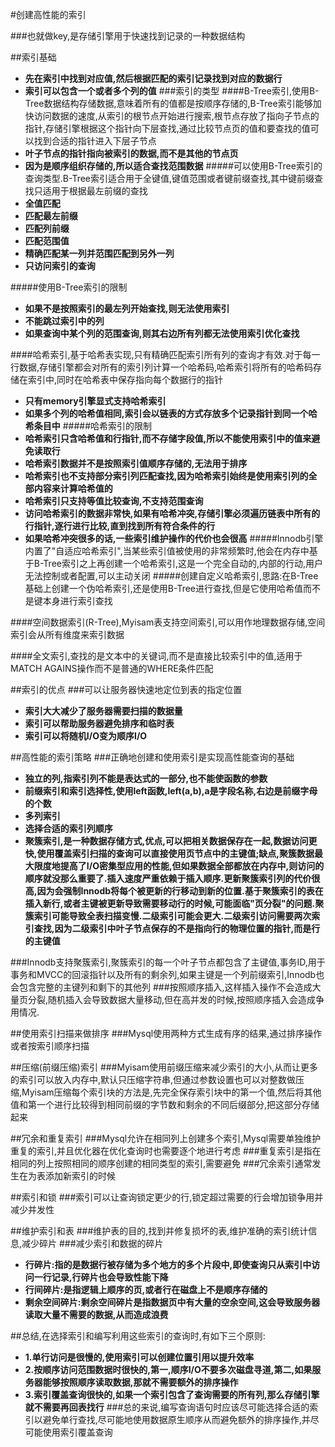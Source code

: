 #创建高性能的索引

###也就做key,是存储引擎用于快速找到记录的一种数据结构

##索引基础
- **先在索引中找到对应值,然后根据匹配的索引记录找到对应的数据行**
- **索引可以包含一个或者多个列的值**
###索引的类型
####B-Tree索引,使用B-Tree数据结构存储数据,意味着所有的值都是按顺序存储的,B-Tree索引能够加快访问数据的速度,从索引的根节点开始进行搜索,根节点存放了指向子节点的指针,存储引擎根据这个指针向下层查找,通过比较节点页的值和要查找的值可以找到合适的指针进入下层子节点
- **叶子节点的指针指向被索引的数据,而不是其他的节点页**
- **因为是顺序组织存储的,所以适合查找范围数据**
#####可以使用B-Tree索引的查询类型.B-Tree索引适合用于全键值,键值范围或者键前缀查找,其中键前缀查找只适用于根据最左前缀的查找
- **全值匹配**
- **匹配最左前缀**
- **匹配列前缀**
- **匹配范围值**
- **精确匹配某一列并范围匹配到另外一列**
- **只访问索引的查询**

#####使用B-Tree索引的限制
- **如果不是按照索引的最左列开始查找,则无法使用索引**
- **不能跳过索引中的列**
- **如果查询中某个列的范围查询,则其右边所有列都无法使用索引优化查找**

####哈希索引,基于哈希表实现,只有精确匹配索引所有列的查询才有效.对于每一行数据,存储引擎都会对所有的索引列计算一个哈希码,哈希索引将所有的哈希码存储在索引中,同时在哈希表中保存指向每个数据行的指针
- **只有memory引擎显式支持哈希索引**
- **如果多个列的哈希值相同,索引会以链表的方式存放多个记录指针到同一个哈希条目中**
#####哈希索引的限制
- **哈希索引只含哈希值和行指针,而不存储字段值,所以不能使用索引中的值来避免读取行**
- **哈希索引数据并不是按照索引值顺序存储的,无法用于排序**
- **哈希索引也不支持部分索引列匹配查找,因为哈希索引始终是使用索引列的全部内容来计算哈希值的**
- **哈希索引只支持等值比较查询,不支持范围查询**
- **访问哈希索引的数据非常快,如果有哈希冲突,存储引擎必须遍历链表中所有的行指针,逐行进行比较,直到找到所有符合条件的行**
- **如果哈希冲突很多的话,一些索引维护操作的代价也会很高**
#####Innodb引擎内置了"自适应哈希索引",当某些索引值被使用的非常频繁时,他会在内存中基于B-Tree索引之上再创建一个哈希索引,这是一个完全自动的,内部的行动,用户无法控制或者配置,可以主动关闭
#####创建自定义哈希索引,思路:在B-Tree基础上创建一个伪哈希索引,还是使用B-Tree进行查找,但是它使用哈希值而不是键本身进行索引查找

####空间数据索引(R-Tree),Myisam表支持空间索引,可以用作地理数据存储,空间索引会从所有维度来索引数据

####全文索引,查找的是文本中的关键词,而不是直接比较索引中的值,适用于MATCH AGAINS操作而不是普通的WHERE条件匹配

##索引的优点
###可以让服务器快速地定位到表的指定位置
- **索引大大减少了服务器需要扫描的数据量**
- **索引可以帮助服务器避免排序和临时表**
- **索引可以将随机I/O变为顺序I/O**

##高性能的索引策略
###正确地创建和使用索引是实现高性能查询的基础
- **独立的列,指索引列不能是表达式的一部分,也不能使函数的参数**
- **前缀索引和索引选择性,使用left函数,left(a,b),a是字段名称,右边是前缀字母的个数**
- **多列索引**
- **选择合适的索引列顺序**
- **聚簇索引,是一种数据存储方式,优点,可以把相关数据保存在一起,数据访问更快,使用覆盖索引扫描的查询可以直接使用页节点中的主键值;缺点,聚簇数据最大限度地提高了I/O密集型应用的性能,但如果数据全部都放在内存中,则访问的顺序就没那么重要了.插入速度严重依赖于插入顺序.更新聚簇索引列的代价很高,因为会强制Innodb将每个被更新的行移动到新的位置.基于聚簇索引的表在插入新行,或者主键被更新导致需要移动行的时候,可能面临"页分裂"的问题.聚簇索引可能导致全表扫描变慢.二级索引可能会更大.二级索引访问需要两次索引查找,因为二级索引中叶子节点保存的不是指向行的物理位置的指针,而是行的主键值**

###Innodb支持聚簇索引,聚簇索引的每一个叶子节点都包含了主键值,事务ID,用于事务和MVCC的回滚指针以及所有的剩余列,如果主键是一个列前缀索引,Innodb也会包含完整的主键列和剩下的其他列
###按照顺序插入,这样插入操作不会造成大量页分裂,随机插入会导致数据大量移动,但在高并发的时候,按照顺序插入会造成争用情况.

##使用索引扫描来做排序
###Mysql使用两种方式生成有序的结果,通过排序操作或者按索引顺序扫描

##压缩(前缀压缩)索引
###Myisam使用前缀压缩来减少索引的大小,从而让更多的索引可以放入内存中,默认只压缩字符串,但通过参数设置也可以对整数做压缩,Myisam压缩每个索引块的方法是,先完全保存索引块中的第一个值,然后将其他值和第一个进行比较得到相同前缀的字节数和剩余的不同后缀部分,把这部分存储起来

##冗余和重复索引
###Mysql允许在相同列上创建多个索引,Mysql需要单独维护重复的索引,并且优化器在优化查询时也需要逐个地进行考虑
###重复索引是指在相同的列上按照相同的顺序创建的相同类型的索引,需要避免
###冗余索引通常发生在为表添加新索引的时候

##索引和锁
###索引可以让查询锁定更少的行,锁定超过需要的行会增加锁争用并减少并发性

##维护索引和表
###维护表的目的,找到并修复损坏的表,维护准确的索引统计信息,减少碎片
###减少索引和数据的碎片
- **行碎片:指的是数据行被存储为多个地方的多个片段中,即使查询只从索引中访问一行记录,行碎片也会导致性能下降**
- **行间碎片:是指逻辑上顺序的页,或者行在磁盘上不是顺序存储的**
- **剩余空间碎片:剩余空间碎片是指数据页中有大量的空余空间,这会导致服务器读取大量不需要的数据,从而造成浪费**

##总结,在选择索引和编写利用这些索引的查询时,有如下三个原则:
- **1.单行访问是很慢的,使用索引可以创建位置引用以提升效率**
- **2.按顺序访问范围数据时很快的,第一,顺序I/O不要多次磁盘寻道,第二,如果服务器能够按照顺序读取数据,那就不需要额外的排序操作**
- **3.索引覆盖查询很快的,如果一个索引包含了查询需要的所有列,那么存储引擎就不需要再回表找行**
###总的来说,编写查询语句时应该尽可能选择合适的索引以避免单行查找,尽可能地使用数据原生顺序从而避免额外的排序操作,并尽可能使用索引覆盖查询

